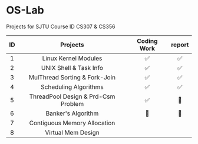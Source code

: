 # OS-Lab

Projects for SJTU Course ID CS307 & CS356

|ID| Projects | Coding Work | report |
| :------: | :------: | :---------: | :----: |
| 1 |     Linux Kernel Modules       |    :white_check_mark:  |  :white_check_mark:|
| 2 |       UNIX Shell & Task Info      |   :white_check_mark:  |  :white_check_mark: |
| 3 |      MulThread Sorting & Fork-Join       |:white_check_mark:| :white_check_mark: | 
| 4 |       Scheduling Algorithms      |      :white_check_mark: |  :white_check_mark:  |
| 5 |    ThreadPool Design & Prd-Csm Problem        |     :white_check_mark:   |  :white_square_button:  |
| 6 |      Banker's Algorithm       |   :white_square_button:     |  :white_square_button:  |
| 7 |    Contiguous Memory Allocation         |        |    |
| 8 |       Virtual Mem Design      |        |    |
